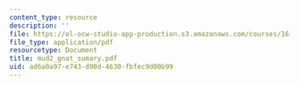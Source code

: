 ```yaml
---
content_type: resource
description: ''
file: https://ol-ocw-studio-app-production.s3.amazonaws.com/courses/16-01-unified-engineering-i-ii-iii-iv-fall-2005-spring-2006/ad6a0a97e743d90d4630fbfec9d00b99_mud2_gnat_sumary.pdf
file_type: application/pdf
resourcetype: Document
title: mud2_gnat_sumary.pdf
uid: ad6a0a97-e743-d90d-4630-fbfec9d00b99
---
```

